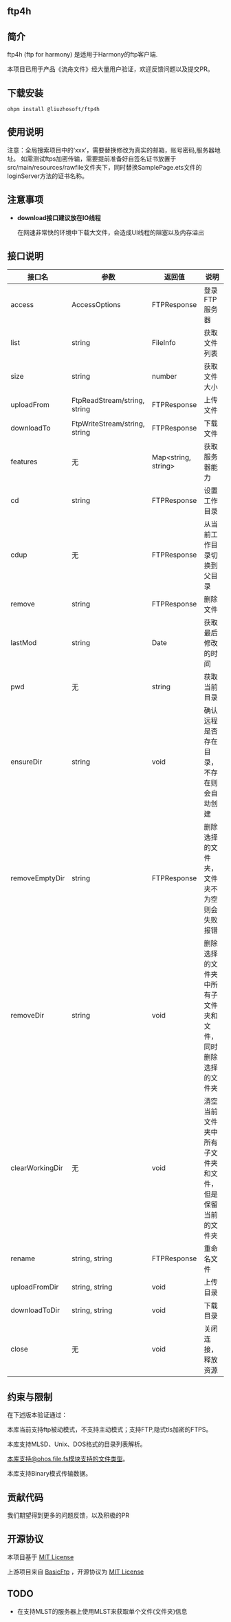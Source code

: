 ## ftp4h

## 简介

ftp4h (ftp for harmony) 是适用于Harmony的ftp客户端.

本项目已用于产品《流舟文件》经大量用户验证，欢迎反馈问题以及提交PR。

## 下载安装

```shell
ohpm install @liuzhosoft/ftp4h
```

## 使用说明

注意：全局搜索项目中的‘xxx’，需要替换修改为真实的邮箱，账号密码,服务器地址。
如需测试ftps加密传输，需要提前准备好自签名证书放置于src/main/resources/rawfile文件夹下，同时替换SamplePage.ets文件的loginServer方法的证书名称。

## 注意事项

- **download接口建议放在IO线程**

  在网速非常快的环境中下载大文件，会造成UI线程的阻塞以及内存溢出

## 接口说明

| 接口名             | 参数                            | 返回值                 | 说明                            |
|-----------------|-------------------------------|---------------------|-------------------------------|
| access          | AccessOptions                 | FTPResponse         | 登录FTP服务器                      |
| list            | string                        | FileInfo            | 获取文件列表                        |
| size            | string                        | number              | 获取文件大小                        |
| uploadFrom      | FtpReadStream/string, string  | FTPResponse         | 上传文件                          |
| downloadTo      | FtpWriteStream/string, string | FTPResponse         | 下载文件                          |
| features        | 无                             | Map<string, string> | 获取服务器能力                       |
| cd              | string                        | FTPResponse         | 设置工作目录                        |
| cdup            | 无                             | FTPResponse         | 从当前工作目录切换到父目录                 |
| remove          | string                        | FTPResponse         | 删除文件                          |
| lastMod         | string                        | Date                | 获取最后修改的时间                     |
| pwd             | 无                             | string              | 获取当前目录                        |
| ensureDir       | string                        | void                | 确认远程是否存在目录，不存在则会自动创建          |
| removeEmptyDir  | string                        | FTPResponse         | 删除选择的文件夹，文件夹不为空则会失败报错         |
| removeDir       | string                        | void                | 删除选择的文件夹中所有子文件夹和文件，同时删除选择的文件夹 |
| clearWorkingDir | 无                             | void                | 清空当前文件夹中所有子文件夹和文件，但是保留当前的文件夹  |
| rename          | string, string                | FTPResponse         | 重命名文件                         |
| uploadFromDir   | string, string                | void                | 上传目录                          |
| downloadToDir   | string, string                | void                | 下载目录                          |
| close           | 无                             | void                | 关闭连接，释放资源                     |

## 约束与限制

在下述版本验证通过：

本库当前支持ftp被动模式，不支持主动模式；支持FTP,隐式tls加密的FTPS。

本库支持MLSD、Unix、DOS格式的目录列表解析。

本库支持@ohos.file.fs模块支持的文件类型。

本库支持Binary模式传输数据。

## 贡献代码

我们期望得到更多的问题反馈，以及积极的PR

## 开源协议

本项目基于 [MIT License](./LICENSE)

上游项目来自 [BasicFtp](https://gitee.com/openharmony-tpc/openharmony_tpc_samples/tree/master/BasicFtp)
，开源协议为 [MIT License](https://gitee.com/openharmony-tpc/openharmony_tpc_samples/blob/master/BasicFtp/LICENSE)

## TODO

- 在支持MLST的服务器上使用MLST来获取单个文件(文件夹)信息